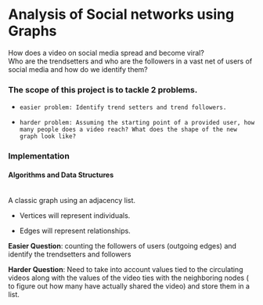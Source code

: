 # Analysis of Social networks using Graphs
How does a video on social media spread and become viral?<br>
Who are the trendsetters and who are the followers in a vast net of users of social media and how do we identify them?

### The scope of this project is to tackle 2 problems.
*     easier problem: Identify trend setters and trend followers.
*     harder problem: Assuming the starting point of a provided user, how many people does a video reach? What does the shape of the new graph look like?
### Implementation
#### Algorithms and Data Structures
<br>
A classic graph using an adjacency list.<br>

*  Vertices will represent individuals.

* Edges will represent relationships.



**Easier Question**: counting the followers of users (outgoing edges) and identify the trendsetters and followers

**Harder Question**: Need to take into account values tied to the circulating videos along with the values of the video ties with the neighboring nodes ( to figure out how many have actually shared the video) and store them in a list.


